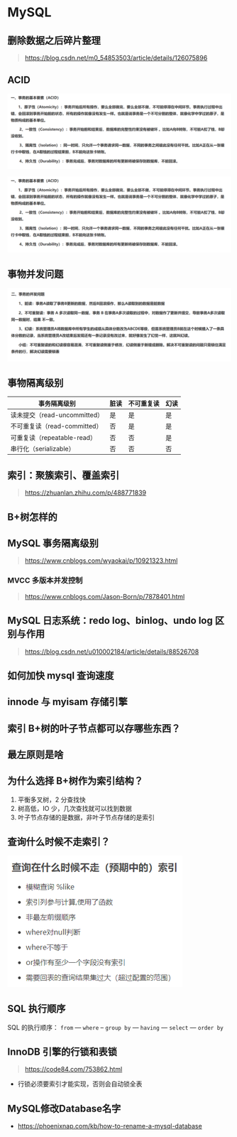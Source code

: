 # MySQL

## 删除数据之后碎片整理
> https://blog.csdn.net/m0_54853503/article/details/126075896

## ACID

![](images/2023-03-30-08-39-33.png)

<img title="" src="images/2023-03-30-08-39-33.png" alt="" data-align="inline">

## 事物并发问题

![](images/2023-03-30-08-39-56.png)

## 事物隔离级别

| 事务隔离级别                 | 脏读 | 不可重复读 | 幻读 |
| ---------------------------- | ---- | ---------- | ---- |
| 读未提交（read-uncommitted） | 是   | 是         | 是   |
| 不可重复读（read-committed） | 否   | 是         | 是   |
| 可重复读（repeatable-read）  | 否   | 否         | 是   |
| 串行化（serializable）       | 否   | 否         | 否   |

## 索引：聚簇索引、覆盖索引

> https://zhuanlan.zhihu.com/p/488771839

## B+树怎样的

## MySQL 事务隔离级别

> https://www.cnblogs.com/wyaokai/p/10921323.html

### MVCC 多版本并发控制

> https://www.cnblogs.com/Jason-Born/p/7878401.html

## MySQL 日志系统：redo log、binlog、undo log 区别与作用

> https://blog.csdn.net/u010002184/article/details/88526708

## 如何加快 mysql 查询速度

## innode 与 myisam 存储引擎

## 索引 B+树的叶子节点都可以存哪些东西？

## 最左原则是啥

## 为什么选择 B+树作为索引结构？

1. 平衡多叉树，2 分查找快
2. 树高低，IO 少，几次查找就可以找到数据
3. 叶子节点存储的是数据，非叶子节点存储的是索引

## 查询什么时候不走索引？

![](images/2023-03-30-08-34-22.png)

## SQL 执行顺序

SQL 的执行顺序： `from` — `where` – `group by` — `having` — `select` — `order by`

## InnoDB 引擎的行锁和表锁

> https://code84.com/753862.html

- 行锁必须要索引才能实现，否则会自动锁全表

## MySQL修改Database名字

- https://phoenixnap.com/kb/how-to-rename-a-mysql-database
